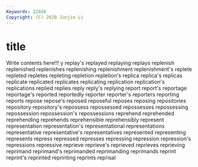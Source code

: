 ```yaml
---
Keywords: 22448
Copyright: (C) 2020 Junjie Li
---
```


# title

Write contents here!!!
y 
replay's 
replayed 
replaying 
replays 
replenish 
replenished 
replenishes
replenishing 
replenishment 
replenishment's 
replete 
repleted 
repletes 
repleting 
repletion 
repletion's 
replica
replica's 
replicas 
replicate 
replicated 
replicates 
replicating 
replication 
replication's 
replications 
replied
replies 
reply 
reply's 
replying 
report 
report's 
reportage 
reportage's 
reported 
reportedly
reporter 
reporter's 
reporters 
reporting 
reports 
repose 
repose's 
reposed 
reposeful 
reposes
reposing 
repositories 
repository 
repository's 
repossess 
repossessed 
repossesses 
repossessing 
repossession 
repossession's
repossessions 
reprehend 
reprehended 
reprehending 
reprehends 
reprehensible 
reprehensibly 
represent 
representation 
representation's
representational 
representations 
representative 
representative's 
representatives 
represented 
representing 
represents 
repress 
repressed
represses 
repressing 
repression 
repression's 
repressions 
repressive 
reprieve 
reprieve's 
reprieved 
reprieves
reprieving 
reprimand 
reprimand's 
reprimanded 
reprimanding 
reprimands 
reprint 
reprint's 
reprinted 
reprinting
reprints 
reprisal 
